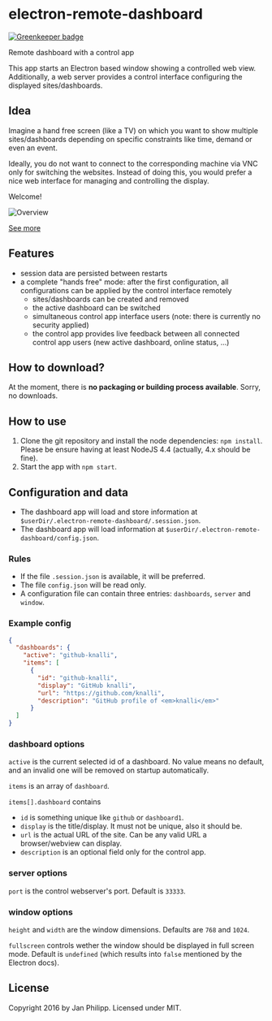 # electron-remote-dashboard

[![Greenkeeper badge](https://badges.greenkeeper.io/knalli/electron-remote-dashboard.svg)](https://greenkeeper.io/)

Remote dashboard with a control app

This app starts an Electron based window showing a controlled web view. Additionally, a web server provides
a control interface configuring the displayed sites/dashboards.

## Idea

Imagine a hand free screen (like a TV) on which you want to show multiple sites/dashboards depending on specific
constraints like time, demand or even an event.

Ideally, you do not want to connect to the corresponding machine via VNC only for switching the websites. Instead of
doing this, you would prefer a nice web interface for managing and controlling the display.

Welcome!

![Overview](site/screenshots-overview.png)

[See more](site/screenshots.md)

## Features

- session data are persisted between restarts
- a complete "hands free" mode: after the first configuration, all configurations can be applied by the control interface remotely
  - sites/dashboards can be created and removed
  - the active dashboard can be switched
  - simultaneous control app interface users (note: there is currently no security applied)
  - the control app provides live feedback between all connected control app users (new active dashboard, online status, ...)

## How to download?

At the moment, there is **no packaging or building process available**. Sorry, no downloads.

## How to use

1. Clone the git repository and install the node dependencies: `npm install`. Please be ensure having at least NodeJS 4.4 (actually, 4.x should be fine).
2. Start the app with `npm start`.

## Configuration and data

* The dashboard app will load and store information at `$userDir/.electron-remote-dashboard/.session.json`.
* The dashboard app will load information at `$userDir/.electron-remote-dashboard/config.json`.

### Rules

* If the file `.session.json` is available, it will be preferred.
* The file `config.json` will be read only.
* A configuration file can contain three entries: `dashboards`, `server` and `window`.

### Example config

```json
{
  "dashboards": {
    "active": "github-knalli",
    "items": [
      {
        "id": "github-knalli",
        "display": "GitHub knalli",
        "url": "https://github.com/knalli",
        "description": "GitHub profile of <em>knalli</em>"
      }
  ]
}
```

### dashboard options

`active` is the current selected id of a dashboard. No value means no default, and an invalid one will be removed on startup automatically.

`items` is an array of `dashboard`.

`items[].dashboard` contains

- `id` is something unique like `github` or `dashboard1`.
- `display` is the title/display. It must not be unique, also it should be.
- `url` is the actual URL of the site. Can be any valid URL a browser/webview can display.
- `description` is an optional field only for the control app.

### server options

`port` is the control webserver's port. Default is `33333`.

### window options

`height` and `width` are the window dimensions. Defaults are `768` and `1024`.

`fullscreen` controls wether the window should be displayed in full screen mode.
Default is `undefined` (which results into `false` mentioned by the Electron docs).

####

## License

Copyright 2016 by Jan Philipp. Licensed under MIT.
